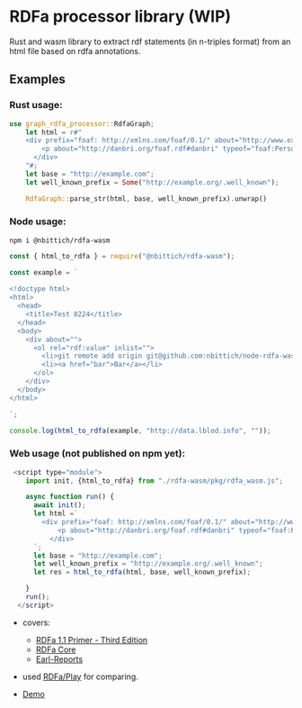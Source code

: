 # RDFa processor library (WIP)

Rust and wasm library to extract rdf statements (in n-triples format) from an html file
based on rdfa annotations.

## Examples

### Rust usage:

```rust
use graph_rdfa_processor::RdfaGraph;
    let html = r#"
    <div prefix="foaf: http://xmlns.com/foaf/0.1/" about="http://www.example.org/#somebody" rel="foaf:knows">
        <p about="http://danbri.org/foaf.rdf#danbri" typeof="foaf:Person" property="foaf:name">Dan Brickley</p>
	  </div>
    "#;
    let base = "http://example.com";
    let well_known_prefix = Some("http://example.org/.well_known");

    RdfaGraph::parse_str(html, base, well_known_prefix).unwrap()

```

### Node usage:

`npm i @nbittich/rdfa-wasm`

```js
const { html_to_rdfa } = require("@nbittich/rdfa-wasm");

const example = `
           
<!doctype html>
<html>
  <head>
    <title>Test 0224</title>
  </head>
  <body>
    <div about="">
      <ol rel="rdf:value" inlist="">
        <li>git remote add origin git@github.com:nbittich/node-rdfa-wasm-example.git<a href="foo">Foo</a></li>
        <li><a href="bar">Bar</a></li>
      </ol>
    </div>
  </body>
</html>

`;

console.log(html_to_rdfa(example, "http://data.lblod.info", ""));
```

### Web usage (not published on npm yet):

```js
 <script type="module">
    import init, {html_to_rdfa} from "./rdfa-wasm/pkg/rdfa_wasm.js";

    async function run() {
      await init();
      let html =`
        <div prefix="foaf: http://xmlns.com/foaf/0.1/" about="http://www.example.org/#somebody" rel="foaf:knows">
            <p about="http://danbri.org/foaf.rdf#danbri" typeof="foaf:Person" property="foaf:name">Dan Brickley</p>
	      </div>
      `;
      let base = "http://example.com";
      let well_known_prefix = "http://example.org/.well_known";
      let res = html_to_rdfa(html, base, well_known_prefix);

    }
    run();
  </script>

```

- covers:

  - [RDFa 1.1 Primer - Third Edition](https://www.w3.org/TR/rdfa-primer/)
  - [RDFa Core](https://www.w3.org/TR/rdfa-core/)
  - [Earl-Reports](https://rdfa.info/earl-reports/#RDFa-rdfa1.1-tests-for-html5)

- used [RDFa/Play](https://rdfa.info/play/) for comparing.
- [Demo](https://nbittich.github.io/graph-rdfa-processor/)
